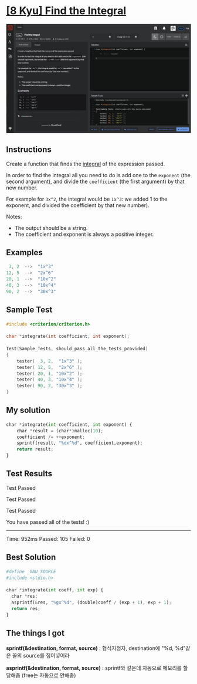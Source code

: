 # [[8 Kyu] Find the Integral](https://www.codewars.com/kata/59811fd8a070625d4c000013/train/c)

![image](./Problem.png)


## Instructions

Create a function that finds the [integral](https://en.wikipedia.org/wiki/Integral) of the expression passed.

In order to find the integral all you need to do is add one to the `exponent` (the second argument), and divide the `coefficient` (the first argument) by that new number.

For example for `3x^2`, the integral would be `1x^3`: we added 1 to the exponent, and divided the coefficient by that new number).

Notes:

- The output should be a string.
- The coefficient and exponent is always a positive integer.

## Examples

```c
 3, 2  -->  "1x^3"
12, 5  -->  "2x^6"
20, 1  -->  "10x^2"
40, 3  -->  "10x^4"
90, 2  -->  "30x^3"
```



## Sample Test

```c
#include <criterion/criterion.h>

char *integrate(int coefficient, int exponent);

Test(Sample_Tests, should_pass_all_the_tests_provided)
{
    tester(  3, 2,  "1x^3" );
    tester( 12, 5,  "2x^6" );
    tester( 20, 1, "10x^2" );
    tester( 40, 3, "10x^4" );
    tester( 90, 2, "30x^3" );
}
```



## My solution

```python
char *integrate(int coefficient, int exponent) {
    char *result = (char*)malloc(10);
    coefficient /= ++exponent;
    sprintf(result, "%dx^%d", coefficient,exponent);
    return result;
}
```



## Test Results

Test Passed

Test Passed

Test Passed

You have passed all of the tests! :)

---------

Time: 952ms Passed: 105 Failed: 0



## Best Solution

```python
#define _GNU_SOURCE
#include <stdio.h>

char *integrate(int coeff, int exp) {
  char *res;
  asprintf(&res, "%gx^%d", (double)coeff / (exp + 1), exp + 1);
  return res;
}
```



## The things I got

**sprintf(&destination, format, source)** : 형식지정자, destination에 "%d, %d"같은 꼴의 source를 집어넣어라

**asprintf(&destination, format, source)** : sprintf와 같은데 자동으로 메모리를 할당해줌 (free는 자동으로 안해줌)